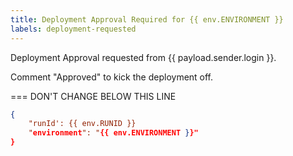 ```yaml
---
title: Deployment Approval Required for {{ env.ENVIRONMENT }}
labels: deployment-requested
---
```


Deployment Approval requested from {{ payload.sender.login }}.

Comment "Approved" to kick the deployment off.


=== DON'T CHANGE BELOW THIS LINE
```json target_payload
{
    "runId': {{ env.RUNID }}
    "environment": "{{ env.ENVIRONMENT }}"
}
```

